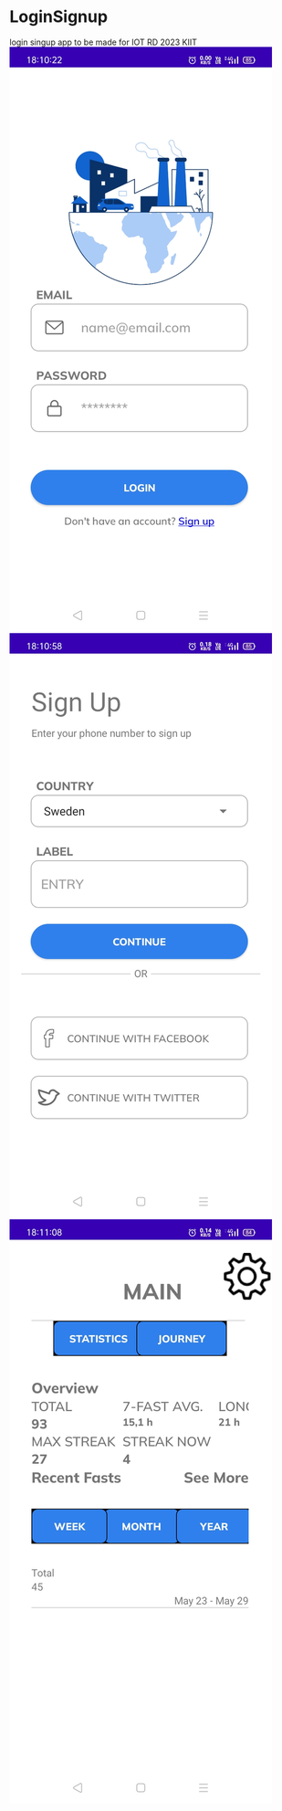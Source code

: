 # LoginSignup
 login singup app to be made for IOT RD 2023 KIIT
![App Activity page 1](https://github.com/eziokittu/LoginSignup/blob/main/page1.jpg)
![App Activity page 2](https://github.com/eziokittu/LoginSignup/blob/main/page2.jpg)
![App Activity page 3](https://github.com/eziokittu/LoginSignup/blob/main/page3.jpg)
